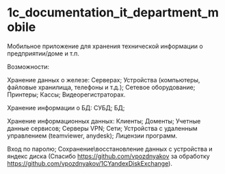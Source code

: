 # 1c_documentation_it_department_mobile
Мобильное приложение для хранения технической информации о предприятии/доме и т.п. 

Возможности:

Хранение данных о железе:
Серверах;
Устройства (компьютеры, файловые хранилища, телефоны и т.д.);
Сетевое оборудование;
Принтеры;
Кассы;
Видеорегистраторах.

Хранение информации о БД:
СУБД;
БД;

Хранение информационных данных:
Клиенты;
Доменты;
Учетные данные сервисов;
Серверы VPN;
Сети;
Устройства с удаленным управлением (teamviewer, anydesk);
Лицензии программ.

Вход по паролю;
Сохранение\восстановление данных с устройства и яндекс диска (Спасибо https://github.com/vpozdnyakov за обработку https://github.com/vpozdnyakov/1CYandexDiskExchange).
